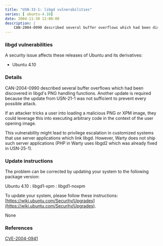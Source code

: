```yaml
---
title: "USN-33-1: libgd vulnerabilities"
series: [ ubuntu-4.10]
date: 2004-11-30 12:00:00
description: |
    CAN-2004-0990 described several buffer overflows which had been discovered in libgd&#39;s PNG handling functions. Another update is required because the update from USN-21-1 was not sufficient to prevent every possible attack.
--- 
```

 
 


### libgd vulnerabilities

A security issue affects these releases of Ubuntu and its derivatives:

* Ubuntu 4.10

### Details

CAN-2004-0990 described several buffer overflows which had been discovered in libgd&#39;s PNG handling functions. Another update is required because the update from USN-21-1 was not sufficient to prevent every possible attack.

If an attacker tricks a user into loading a malicious PNG or XPM image, they could leverage this into executing arbitrary code in the context of the user opening image.

This vulnerability might lead to privilege escalation in customized systems that use server applications which link libgd. However, Warty does not ship such server applications (PHP in Warty uses libgd2 which was already fixed in USN-25-1).

### Update instructions

The problem can be corrected by updating your system to the following package version:

Ubuntu 4.10
 : libgd1-xpm 
 : libgd1-noxpm 

To update your system, please follow these instructions: [https://wiki.ubuntu.com/Security/Upgrades](https://wiki.ubuntu.com/Security/Upgrades).

None

### References

 
 [CVE-2004-0941](http://people.ubuntu.com/~ubuntu-security/cve/CVE-2004-0941)
 

